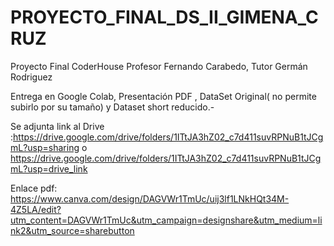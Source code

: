 # PROYECTO_FINAL_DS_II_GIMENA_CRUZ

Proyecto Final CoderHouse Profesor Fernando Carabedo, Tutor Germán Rodriguez

Entrega en Google Colab, Presentación PDF , DataSet Original( no permite subirlo por su tamaño) y Dataset short reducido.-

Se adjunta link al Drive :https://drive.google.com/drive/folders/1ITtJA3hZ02_c7d411suvRPNuB1tJCgmL?usp=sharing    o      
https://drive.google.com/drive/folders/1ITtJA3hZ02_c7d411suvRPNuB1tJCgmL?usp=drive_link

Enlace pdf:  https://www.canva.com/design/DAGVWr1TmUc/uij3lf1LNkHQt34M-4Z5LA/edit?utm_content=DAGVWr1TmUc&utm_campaign=designshare&utm_medium=link2&utm_source=sharebutton

